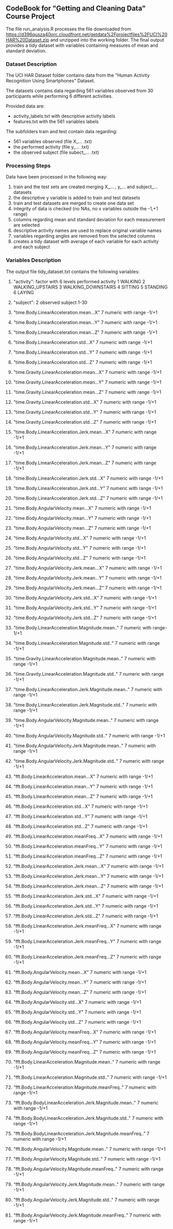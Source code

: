
## CodeBook for "Getting and Cleaning Data" Course Project

The file run_analysis.R processes the file downloaded from 
https://d396qusza40orc.cloudfront.net/getdata%2Fprojectfiles%2FUCI%20HAR%20Dataset.zip
and unzipped into the working folder.
The final output provides a tidy dataset with variables containing measures of mean and standard deviation.


### Dataset Description
The UCI HAR Dataset folder contains data from the
"Human Activity Recognition Using Smartphones" Dataset.

The datasets contains data regarding 561 variables observed from
30 participants while performing 6 different activities.

Provided data are:  
* activity_labels.txt with descriptive activity labels  
* features.txt with the 561 variables labels  

The subfolders train and test contain data regarding:  
* 561 variables observed (file X_... .txt)  
* the performed activity (file y_... .txt)  
* the observed subject (file subect_... .txt)  


### Processing Steps
Data have been processed in the following way:  
1. train and the test sets are created merging X_... , y_... and subject_... datasets  
2. the descriptive y variable is added to train and test datasets  
3. train and test datasets are merged to create one data set  
4. integrity of data is checked (no NAs, no x variables outside the -1,+1 range)  
5. columns regarding mean and standard deviation for each measurement are selected   
6. descriptive activity names are used to replace original variable names  
7. variables regarding angles are removed from the selected columns  
8. creates a tidy dataset with average of each variable for each activity and each subject  


### Variables Description
The output file tidy_dataset.txt contains the following variables:

1. "activity": factor with 6 levels
        performed activity
        1 WALKING
        2 WALKING_UPSTAIRS
        3 WALKING_DOWNSTAIRS
        4 SITTING
        5 STANDING
        6 LAYING

2. "subject": 2
        observed subject
        1-30
      
3. "time.Body.LinearAcceleration.mean...X" 7 numeric with range -1/+1  
4. "time.Body.LinearAcceleration.mean...Y" 7 numeric with range -1/+1  
5. "time.Body.LinearAcceleration.mean...Z" 7 numeric with range -1/+1  
6. "time.Body.LinearAcceleration.std...X" 7 numeric with range -1/+1  
7. "time.Body.LinearAcceleration.std...Y" 7 numeric with range -1/+1  
8. "time.Body.LinearAcceleration.std...Z" 7 numeric with range -1/+1  
9. "time.Gravity.LinearAcceleration.mean...X" 7 numeric with range -1/+1  
10. "time.Gravity.LinearAcceleration.mean...Y" 7 numeric with range -1/+1  
11. "time.Gravity.LinearAcceleration.mean...Z" 7 numeric with range -1/+1  
12. "time.Gravity.LinearAcceleration.std...X" 7 numeric with range -1/+1  
13. "time.Gravity.LinearAcceleration.std...Y" 7 numeric with range -1/+1  
14. "time.Gravity.LinearAcceleration.std...Z" 7 numeric with range -1/+1  
15. "time.Body.LinearAcceleration.Jerk.mean...X" 7 numeric with range -1/+1  
16. "time.Body.LinearAcceleration.Jerk.mean...Y" 7 numeric with range -1/+1  
17. "time.Body.LinearAcceleration.Jerk.mean...Z" 7 numeric with range -1/+1  
18. "time.Body.LinearAcceleration.Jerk.std...X" 7 numeric with range -1/+1  
19. "time.Body.LinearAcceleration.Jerk.std...Y" 7 numeric with range -1/+1  
20. "time.Body.LinearAcceleration.Jerk.std...Z" 7 numeric with range -1/+1  
21. "time.Body.AngularVelocity.mean...X" 7 numeric with range -1/+1  
22. "time.Body.AngularVelocity.mean...Y" 7 numeric with range -1/+1  
23. "time.Body.AngularVelocity.mean...Z" 7 numeric with range -1/+1  
24. "time.Body.AngularVelocity.std...X" 7 numeric with range -1/+1  
25. "time.Body.AngularVelocity.std...Y" 7 numeric with range -1/+1  
26. "time.Body.AngularVelocity.std...Z" 7 numeric with range -1/+1  
27. "time.Body.AngularVelocity.Jerk.mean...X" 7 numeric with range -1/+1  
28. "time.Body.AngularVelocity.Jerk.mean...Y" 7 numeric with range -1/+1  
29. "time.Body.AngularVelocity.Jerk.mean...Z" 7 numeric with range -1/+1  
30. "time.Body.AngularVelocity.Jerk.std...X" 7 numeric with range -1/+1  
31. "time.Body.AngularVelocity.Jerk.std...Y" 7 numeric with range -1/+1  
32. "time.Body.AngularVelocity.Jerk.std...Z" 7 numeric with range -1/+1  
33. "time.Body.LinearAcceleration.Magnitude.mean.." 7 numeric with range-1/+1  
34. "time.Body.LinearAcceleration.Magnitude.std.." 7 numeric with range -1/+1  
35. "time.Gravity.LinearAcceleration.Magnitude.mean.." 7 numeric with range -1/+1  
36. "time.Gravity.LinearAcceleration.Magnitude.std.." 7 numeric with range -1/+1  
37. "time.Body.LinearAcceleration.Jerk.Magnitude.mean.." 7 numeric with range -1/+1  
38. "time.Body.LinearAcceleration.Jerk.Magnitude.std.." 7 numeric with range -1/+1  
39. "time.Body.AngularVelocity.Magnitude.mean.." 7 numeric with range -1/+1  
40. "time.Body.AngularVelocity.Magnitude.std.." 7 numeric with range -1/+1  
41. "time.Body.AngularVelocity.Jerk.Magnitude.mean.." 7 numeric with range -1/+1  
42. "time.Body.AngularVelocity.Jerk.Magnitude.std.." 7 numeric with range -1/+1  
43. "fft.Body.LinearAcceleration.mean...X" 7 numeric with range -1/+1  
44. "fft.Body.LinearAcceleration.mean...Y" 7 numeric with range -1/+1  
45. "fft.Body.LinearAcceleration.mean...Z" 7 numeric with range -1/+1  
46. "fft.Body.LinearAcceleration.std...X" 7 numeric with range -1/+1  
47. "fft.Body.LinearAcceleration.std...Y" 7 numeric with range -1/+1  
48. "fft.Body.LinearAcceleration.std...Z" 7 numeric with range -1/+1  
49. "fft.Body.LinearAcceleration.meanFreq...X" 7 numeric with range -1/+1  
50. "fft.Body.LinearAcceleration.meanFreq...Y" 7 numeric with range -1/+1  
51. "fft.Body.LinearAcceleration.meanFreq...Z" 7 numeric with range -1/+1  
52. "fft.Body.LinearAcceleration.Jerk.mean...X" 7 numeric with range -1/+1  
53. "fft.Body.LinearAcceleration.Jerk.mean...Y" 7 numeric with range -1/+1  
54. "fft.Body.LinearAcceleration.Jerk.mean...Z" 7 numeric with range -1/+1  
55. "fft.Body.LinearAcceleration.Jerk.std...X" 7 numeric with range -1/+1  
56. "fft.Body.LinearAcceleration.Jerk.std...Y" 7 numeric with range -1/+1  
57. "fft.Body.LinearAcceleration.Jerk.std...Z" 7 numeric with range -1/+1  
58. "fft.Body.LinearAcceleration.Jerk.meanFreq...X" 7 numeric with range -1/+1  
59. "fft.Body.LinearAcceleration.Jerk.meanFreq...Y" 7 numeric with range -1/+1  
60. "fft.Body.LinearAcceleration.Jerk.meanFreq...Z" 7 numeric with range -1/+1  
61. "fft.Body.AngularVelocity.mean...X" 7 numeric with range -1/+1  
62. "fft.Body.AngularVelocity.mean...Y" 7 numeric with range -1/+1  
63. "fft.Body.AngularVelocity.mean...Z" 7 numeric with range -1/+1  
64. "fft.Body.AngularVelocity.std...X" 7 numeric with range -1/+1  
65. "fft.Body.AngularVelocity.std...Y" 7 numeric with range -1/+1  
66. "fft.Body.AngularVelocity.std...Z" 7 numeric with range -1/+1  
67. "fft.Body.AngularVelocity.meanFreq...X" 7 numeric with range -1/+1  
68. "fft.Body.AngularVelocity.meanFreq...Y" 7 numeric with range -1/+1  
69. "fft.Body.AngularVelocity.meanFreq...Z" 7 numeric with range -1/+1  
70. "fft.Body.LinearAcceleration.Magnitude.mean.." 7 numeric with range -1/+1  
71. "fft.Body.LinearAcceleration.Magnitude.std.." 7 numeric with range -1/+1  
72. "fft.Body.LinearAcceleration.Magnitude.meanFreq.." 7 numeric with range -1/+1  
73. "fft.Body.BodyLinearAcceleration.Jerk.Magnitude.mean.." 7 numeric with range -1/+1  
74. "fft.Body.BodyLinearAcceleration.Jerk.Magnitude.std.." 7 numeric with range -1/+1  
75. "fft.Body.BodyLinearAcceleration.Jerk.Magnitude.meanFreq.." 7 numeric with range -1/+1  
76. "fft.Body.AngularVelocity.Magnitude.mean.." 7 numeric with range -1/+1  
77. "fft.Body.AngularVelocity.Magnitude.std.." 7 numeric with range -1/+1  
78. "fft.Body.AngularVelocity.Magnitude.meanFreq.." 7 numeric with range -1/+1  
79. "fft.Body.AngularVelocity.Jerk.Magnitude.mean.." 7 numeric with range -1/+1  
80. "fft.Body.AngularVelocity.Jerk.Magnitude.std.." 7 numeric with range -1/+1  
81. "fft.Body.AngularVelocity.Jerk.Magnitude.meanFreq.." 7 numeric with range -1/+1

